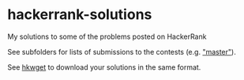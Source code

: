 # hackerrank-solutions
My solutions to some of the problems posted on HackerRank


See subfolders for lists of submissions to the contests (e.g. ["master"](./master/readme.md)).

See [hkwget](https://github.com/bitnot/hkwget) to download your solutions in the same format.
